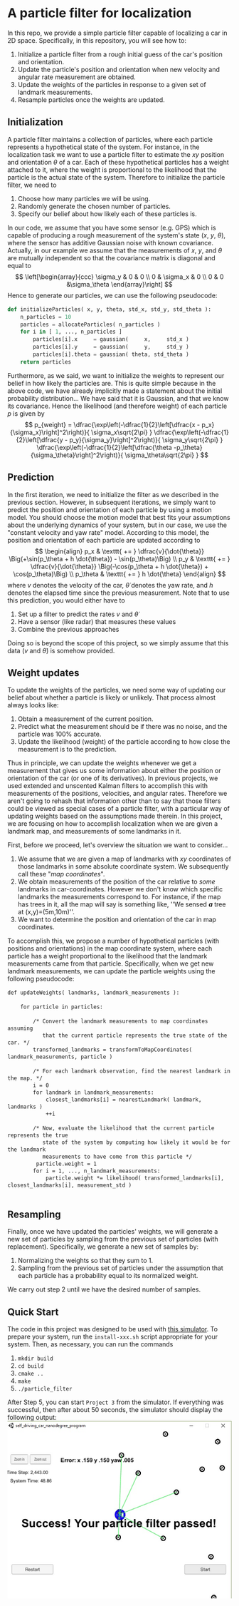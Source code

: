 # A particle filter for localization
In this repo, we provide a simple particle filter capable of localizing a car in 2D space. Specifically, in this repository, you will see how to:

1. Initialize a particle filter from a rough initial guess of the car's position and orientation. 
2. Update the particle's position and orientation when new velocity and angular rate measurement are obtained. 
3. Update the weights of the particles in response to a given set of landmark measurements. 
4. Resample particles once the weights are updated. 

## Initialization 

A particle filter maintains a collection of particles, where each particle represents a hypothetical state of the system. For instance, in the localization task we want to use a particle filter to estimate the $xy$ position and orientation $\theta$ of a car. Each of these hypothetical particles has a weight attached to it, where the weight is proportional to the likelihood that the particle is the actual state of the system. Therefore to initialize the particle filter, we need to 

1. Choose how many particles we will be using.
2. Randomly generate the chosen number of particles.
3. Specify our belief about how likely each of these particles is. 

In our code, we assume that you have some sensor (e.g. GPS) which is capable of producing a rough measurement of the system's state ($x$, $y$, $\theta$), where the sensor has additive Gaussian noise with known covariance. Actually, in our example we assume that the measurements of $x$, $y$, and $\theta$ are mutually independent so that the covariance matrix is diagonal and equal to 
$$
\left[\begin{array}{ccc}
\sigma_y & 0 & 0 \\
0 & \sigma_x & 0 \\
 0 & 0 &\sigma_\theta
\end{array}\right]
$$
Hence to generate our particles, we can use the following pseudocode:

```python
def initializeParticles( x, y, theta, std_x, std_y, std_theta ):
    n_particles = 10
    particles = allocateParticles( n_particles ) 
    for i in [ 1, ..., n_particles ]
        particles[i].x     = gaussian(     x,     std_x )
        particles[i].y     = gaussian(     y,     std_y )
        particles[i].theta = gaussian( theta, std_theta )
    return particles
```

Furthermore, as we said, we want to initialize the weights to represent our belief in how likely the particles are. This is quite simple because in the above code, we have already implicitly made a statement about the initial probability distribution... We have said that it is Gaussian, and that we know its covariance. Hence the likelihood (and therefore weight) of each particle $p$ is given by
$$
p_{weight} =
\dfrac{\exp\left(-\dfrac{1}{2}\left[\dfrac{x - p_x}{\sigma_x}\right]^2\right)}{ \sigma_x\sqrt{2\pi} }
\dfrac{\exp\left(-\dfrac{1}{2}\left[\dfrac{y - p_y}{\sigma_y}\right]^2\right)}{ \sigma_y\sqrt{2\pi} }
\dfrac{\exp\left(-\dfrac{1}{2}\left[\dfrac{\theta -p_\theta}{\sigma_\theta}\right]^2\right)}{ \sigma_\theta\sqrt{2\pi} }
$$

## Prediction 

In the first iteration, we need to initialize the filter as we described in the previous section. However, in subsequent iterations, we simply want to predict the position and orientation of each particle by using a motion model. You should choose the motion model that best fits your assumptions about the underlying dynamics of your system, but in our case, we use the "constant velocity and yaw rate" model. According to this model, the position and orientation of each particle are updated according to
$$
\begin{align}
p_x & \texttt{ += } \dfrac{v}{\dot{\theta}}  \Big(+\sin(p_\theta + h \dot{\theta}) - \sin(p_\theta)\Big) \\
p_y & \texttt{ += } \dfrac{v}{\dot{\theta}} \Big(-\cos(p_\theta + h \dot{\theta}) + \cos(p_\theta)\Big) \\
p_\theta & \texttt{ += } h \dot{\theta}
\end{align}
$$
where $v$ denotes the velocity of the car, $\dot{\theta}$ denotes the yaw rate, and $h$ denotes the elapsed time since the previous measurement. Note that to use this prediction, you would either have to 

1. Set up a filter to predict the rates $v$ and $\dot{\theta}$
2. Have a sensor (like radar) that measures these values
3. Combine the previous approaches

Doing so is beyond the scope of this project, so we simply assume that this data ($v$ and $\dot{\theta}$) is somehow provided. 

## Weight updates

To update the weights of the particles, we need some way of updating our belief about whether a particle is likely or unlikely. That process almost always looks like:

1. Obtain a measurement of the current position.
2. Predict what the measurement should be if there was no noise, and the particle was 100% accurate.
3. Update the likelihood (weight) of the particle according to how close the measurement is to the prediction. 

Thus in principle, we can update the weights whenever we get a measurement that gives us some information about either the position or orientation of the car (or one of its derivatives). In previous projects, we used extended and unscented Kalman filters to accomplish this with measurements of the positions, velocities, and angular rates. Therefore we aren't going to rehash that information other than to say that those filters could be viewed as special cases of a particle filter, with a particular way of updating weights based on the assumptions made therein.  In this project, we are focusing on how to accomplish localization when we are given a landmark map, and measurements of some landmarks in it.  

First, before we proceed, let's overview the situation we want to consider...

1. We assume that we are given a map of landmarks with $xy$ coordinates of those landmarks in some absolute coordinate system. We subsequently call these "*map coordinates*". 
2. We obtain measurements of the position of the car relative to *some* landmarks in car-coordinates. However we don't know which specific landmarks the measurements correspond to. For instance, if the map has trees in it, all the map will say is something like, ''We sensed ***a*** tree at (x,y)=(5m,10m)''.
3. We want to determine the position and orientation of the car in map coordinates. 


To accomplish this, we propose a number of hypothetical particles (with positions and orientations) in the map coordinate system, where each particle has a weight proportional to the likelihood that the landmark measurements came from that particle. Specifically, when we get new landmark measurements, we can update the particle weights using the following pseudocode:

```
def updateWeights( landmarks, landmark_measurements ):
	
	for particle in particles:
    
        /* Convert the landmark measurements to map coordinates assuming 
           that the current particle represents the true state of the car. */
        transformed_landmarks = transformToMapCoordinates( landmark_measurements, particle )
        
        /* For each landmark observation, find the nearest landmark in the map. */
        i = 0
        for landmark in landmark_measurements:
            closest_landmarks[i] = nearestLandmark( landmark, landmarks )
            ++i

		/* Now, evaluate the likelihood that the current particle represents the true 
		   state of the system by computing how likely it would be for the landmark 
		   measurements to have come from this particle */
         particle.weight = 1
		for i = 1, ..., n_landmark_measurements:
		    particle.weight *= likelihood( transformed_landmarks[i], closest_landmarks[i], measurement_std )
         
```

## Resampling

Finally, once we have updated the particles' weights, we will generate a new set of particles by sampling from the previous set of particles (with replacement). Specifically, we generate a new set of samples by:

1. Normalizing the weights so that they sum to 1.
2. Sampling from the previous set of particles under the assumption that each particle has a probability equal to its normalized weight.  

We carry out step 2 until we have the desired number of samples. 

## Quick Start
The code in this project was designed to be used with [this simulator](https://github.com/udacity/self-driving-car-sim/releases). To prepare your system, run the `install-xxx.sh` script appropriate for your system. Then, as necessary, you can run the commands

1. `mkdir build`
2. `cd build`
3. `cmake ..`
4. `make`
5. `./particle_filter`

After Step 5, you can start `Project 3` from the simulator. If everything was successful, then after about 50 seconds, the simulator should display the following output:![success](images\success.jpg)